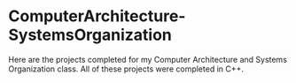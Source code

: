 # ComputerArchitecture-SystemsOrganization
Here are the projects completed for my Computer Architecture and Systems Organization class. All of these projects were completed in C++.
